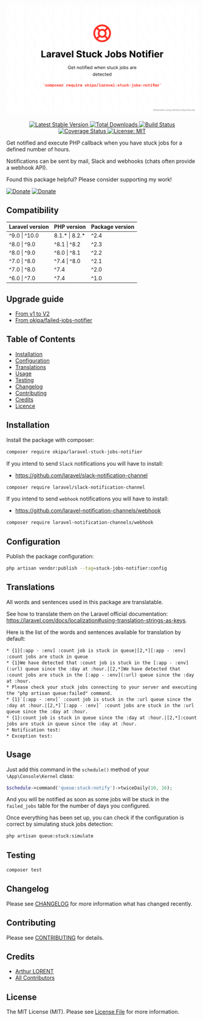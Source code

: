 ![Laravel Stuck Jobs Notifier](/docs/laravel-stuck-jobs-notifier.png)
<p style="text-align: center;">
    <a href="https://github.com/Okipa/laravel-stuck-jobs-notifier/releases" title="Latest Stable Version">
        <img src="https://img.shields.io/github/release/Okipa/laravel-stuck-jobs-notifier.svg?style=flat-square" alt="Latest Stable Version">
    </a>
    <a href="https://packagist.org/packages/Okipa/laravel-stuck-jobs-notifier" title="Total Downloads">
        <img src="https://img.shields.io/packagist/dt/okipa/laravel-stuck-jobs-notifier.svg?style=flat-square" alt="Total Downloads">
    </a>
    <a href="https://github.com/Okipa/laravel-stuck-jobs-notifier/actions" title="Build Status">
        <img src="https://github.com/Okipa/laravel-stuck-jobs-notifier/workflows/CI/badge.svg" alt="Build Status">
    </a>
    <a href="https://coveralls.io/github/Okipa/laravel-stuck-jobs-notifier?branch=master" title="Coverage Status">
        <img src="https://coveralls.io/repos/github/Okipa/laravel-stuck-jobs-notifier/badge.svg?branch=master" alt="Coverage Status">
    </a>
    <a href="/LICENSE.md" title="License: MIT">
        <img src="https://img.shields.io/badge/License-MIT-blue.svg" alt="License: MIT">
    </a>
</p>

Get notified and execute PHP callback when you have stuck jobs for a defined number of hours.
  
Notifications can be sent by mail, Slack and webhooks (chats often provide a webhook API).

Found this package helpful? Please consider supporting my work!

[![Donate](https://img.shields.io/badge/Buy_me_a-Ko--fi-ff5f5f.svg)](https://ko-fi.com/arthurlorent)
[![Donate](https://img.shields.io/badge/Donate_on-PayPal-green.svg)](https://paypal.me/arthurlorent)

## Compatibility

| Laravel version   | PHP version        | Package version |
|-------------------|--------------------|-----------------|
| ^9.0 &#124; ^10.0 | 8.1.* &#124; 8.2.* | ^2.4            |
| ^8.0 &#124; ^9.0  | ^8.1 &#124; ^8.2   | ^2.3            |
| ^8.0 &#124; ^9.0  | ^8.0 &#124; ^8.1   | ^2.2            |
| ^7.0 &#124; ^8.0  | ^7.4 &#124; ^8.0   | ^2.1            |
| ^7.0 &#124; ^8.0  | ^7.4               | ^2.0            |
| ^6.0 &#124; ^7.0  | ^7.4               | ^1.0            |

## Upgrade guide

* [From v1 to V2](/docs/upgrade-guides/from-v1-to-v2.md)
* [From okipa/failed-jobs-notifier](/docs/upgrade-guides/from-failed-job-notifier.md)

## Table of Contents
* [Installation](#installation)
* [Configuration](#configuration)
* [Translations](#translations)
* [Usage](#usage)
* [Testing](#testing)
* [Changelog](#changelog)
* [Contributing](#contributing)
* [Credits](#credits)
* [Licence](#license)

## Installation

Install the package with composer:

```bash
composer require okipa/laravel-stuck-jobs-notifier
```

If you intend to send `Slack` notifications you will have to install:

* https://github.com/laravel/slack-notification-channel

```bash
composer require laravel/slack-notification-channel
```

If you intend to send `webhook` notifications you will have to install:

* https://github.com/laravel-notification-channels/webhook

```bash
composer require laravel-notification-channels/webhook
```

## Configuration
  
Publish the package configuration: 

```bash
php artisan vendor:publish --tag=stuck-jobs-notifier:config
```

## Translations

All words and sentences used in this package are translatable.

See how to translate them on the Laravel official documentation: https://laravel.com/docs/localization#using-translation-strings-as-keys.

Here is the list of the words and sentences available for translation by default:

```text
* {1}[:app - :env] :count job is stuck in queue|[2,*][:app - :env] :count jobs are stuck in queue
* {1}We have detected that :count job is stuck in the [:app - :env](:url) queue since the :day at :hour.|[2,*]We have detected that :count jobs are stuck in the [:app - :env](:url) queue since the :day at :hour.
* Please check your stuck jobs connecting to your server and executing the "php artisan queue:failed" command.
* {1}`[:app - :env]` :count job is stuck in the :url queue since the :day at :hour.|[2,*]`[:app - :env]` :count jobs are stuck in the :url queue since the :day at :hour.
* {1}:count job is stuck in queue since the :day at :hour.|[2,*]:count jobs are stuck in queue since the :day at :hour.
* Notification test:
* Exception test:
```

## Usage

Just add this command in the `schedule()` method of your `\App\Console\Kernel` class:

```php
$schedule->command('queue:stuck:notify')->twiceDaily(10, 16);
```

And you will be notified as soon as some jobs will be stuck in the `failed_jobs` table for the number of days you configured.

Once everything has been set up, you can check if the configuration is correct by simulating stuck jobs detection:

```bash
php artisan queue:stuck:simulate
```

## Testing

```bash
composer test
```

## Changelog

Please see [CHANGELOG](CHANGELOG.md) for more information what has changed recently.

## Contributing

Please see [CONTRIBUTING](CONTRIBUTING.md) for details.

## Credits

* [Arthur LORENT](https://github.com/okipa)
* [All Contributors](../../contributors)

## License

The MIT License (MIT). Please see [License File](LICENSE.md) for more information.
